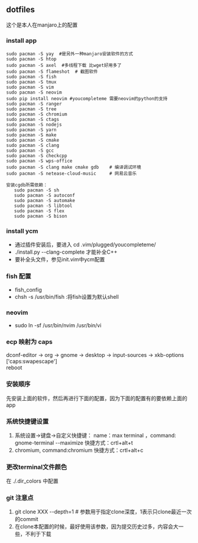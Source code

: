 ## dotfiles
这个是本人在manjaro上的配置

### install app
```vim
sudo pacman -S yay  #是另外一种manjaro安装软件的方式
sudo pacman -S htop
sudo pacman -S axel  #多线程下载 比wget好用多了
sudo pacman -S flameshot  # 截图软件
sudo pacman -S fish
sudo pacman -S tmux
sudo pacman -S vim
sudo pacman -S neovim
sudo pip install neovim #youcompleteme 需要neovim的python的支持
sudo pacman -S ranger
sudo pacman -S tree
sudo pacman -S chromium
sudo pacman -S ctags
sudo pacman -S nodejs
sudo pacman -S yarn
sudo pacman -S make
sudo pacman -S cmake
sudo pacman -S clang
sudo pacman -S gcc
sudo pacman -S checkcpp
sudo pacman -S wps-office
sudo pacman -S clang make cmake gdb    # 编译调试环境
sudo pacman -S netease-cloud-music     # 网易云音乐

安装cgdb所需依赖：
   sudo pacman -S sh
   sudo pacman -S autoconf
   sudo pacman -S automake
   sudo pacman -S libtool
   sudo pacman -S flex
   sudo pacman -S bison
```

###  install ycm

- 通过插件安装后，要进入 cd .vim/plugged/youcompleteme/ 
- ./install.py --clang-complete 才能补全C++
- 要补全头文件，参见init.vim中ycm配置


### fish 配置

- fish_config
- chsh -s /usr/bin/fish  :将fish设置为默认shell

### neovim

- sudo ln -sf /usr/bin/nvim /usr/bin/vi

### ecp 映射为 caps
dconf-editor -> org -> gnome -> desktop -> input-sources -> xkb-options  
['caps:swapescape']  
reboot  

### 安装顺序

先安装上面的软件，然后再进行下面的配置，因为下面的配置有的要依赖上面的app

### 系统快捷键设置

1. 系统设置->键盘->自定义快捷键： name：max terminal ，command: gnome-terminal --maximize   快捷方式：crtl+alt+t
2. chromium, command:chromium   快捷方式：crtl+alt+c

### 更改terminal文件颜色

在 ./.dir_colors 中配置

### git 注意点

1. git clone XXX --depth=1    # 参数用于指定clone深度，1表示只clone最近一次的commit
2. 在clone本配置的时候，最好使用该参数，因为提交历史过多，内容会大一些，不利于下载
